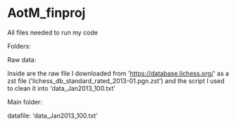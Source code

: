 # AotM_finproj
All files needed to run my code

Folders:

  Raw data:
  
  Inside are the raw file I downloaded from 'https://database.lichess.org/' as a zst file ('lichess_db_standard_rated_2013-01.pgn.zst') and the script I used to clean it into 'data_Jan2013_100.txt'
  
  Main folder:
  
  datafile: 'data_Jan2013_100.txt'
